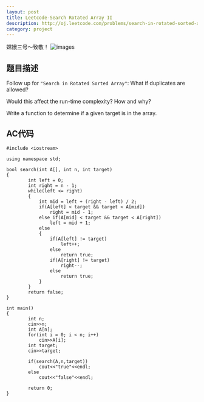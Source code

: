 ```yaml
---
layout: post
title: Leetcode-Search Rotated Array II
description: http://oj.leetcode.com/problems/search-in-rotated-sorted-array-ii/
category: project
---
```

嫦娥三号～致敬！
![images](http://media-cache-ec0.pinimg.com/736x/14/47/8e/14478eb12b05c3938a910023b04dcbfe.jpg)
## 题目描述

Follow up for `"Search in Rotated Sorted Array"`:
What if duplicates are allowed?

Would this affect the run-time complexity? How and why?

Write a function to determine if a given target is in the array.

## AC代码

    #include <iostream>
    
    using namespace std;
    
    bool search(int A[], int n, int target)
    {
        	int left = 0;
        	int right = n - 1;
        	while(left <= right)
        	{
        		int mid = left + (right - left) / 2;
        		if(A[left] < target && target < A[mid])
        			right = mid - 1;
        		else if(A[mid] < target && target < A[right])
        			left = mid + 1;
        		else
        		{
        			if(A[left] != target)
        				left++;
        			else
        				return true;
        			if(A[right] != target)
        				right--;
        			else
        				return true;
        		}
        	}
        	return false;
    }
    
    int main()
    {
        	int n;
        	cin>>n;
        	int A[n];
        	for(int i = 0; i < n; i++)
        		cin>>A[i];
        	int target;
        	cin>>target;
        	
        	if(search(A,n,target))
        		cout<<"true"<<endl;
        	else
        		cout<<"false"<<endl;
        
        	return 0;
    }